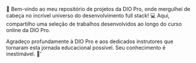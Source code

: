 🚀 Bem-vindo ao meu repositório de projetos da DIO Pro, onde mergulhei de cabeça no incrível universo do desenvolvimento full stack! 💻 Aqui, compartilho uma seleção de trabalhos desenvolvidos ao longo do curso online da DIO Pro.

Agradeço profundamente à DIO Pro e aos dedicados instrutores que tornaram esta jornada educacional possível. Seu conhecimento é inestimável. 🙌'
